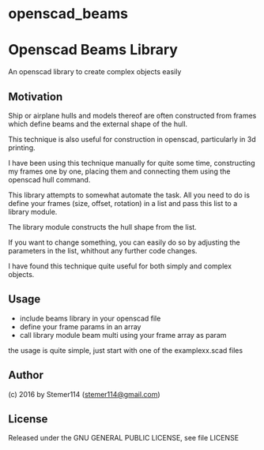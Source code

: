 # openscad_beams

Openscad Beams Library
=====

An openscad library to create complex objects easily


Motivation
-----

Ship or airplane hulls and models thereof are often constructed from frames 
which define beams and the external shape of the hull.

This technique is also useful for construction in openscad, particularly
in 3d printing.

I have been using this technique manually for quite some time, constructing 
my frames one by one, placing them and connecting them using the openscad
hull command.

This library attempts to somewhat automate the task. All you need to do is
define your frames (size, offset, rotation) in a list and pass this list 
to a library module.

The library module constructs the hull shape from the list.

If you want to change something, you can easily do so by adjusting the parameters
in the list, whithout any further code changes.

I have found this technique quite useful for both simply and complex objects.


Usage
-----

- include beams library in your openscad file
- define your frame params in an array
- call library module beam multi using your frame array as param

the usage is quite simple, just start with one of the examplexx.scad files

Author
-----

(c) 2016 by Stemer114 (stemer114@gmail.com)

License
-----

Released under the GNU GENERAL PUBLIC LICENSE, see file LICENSE


